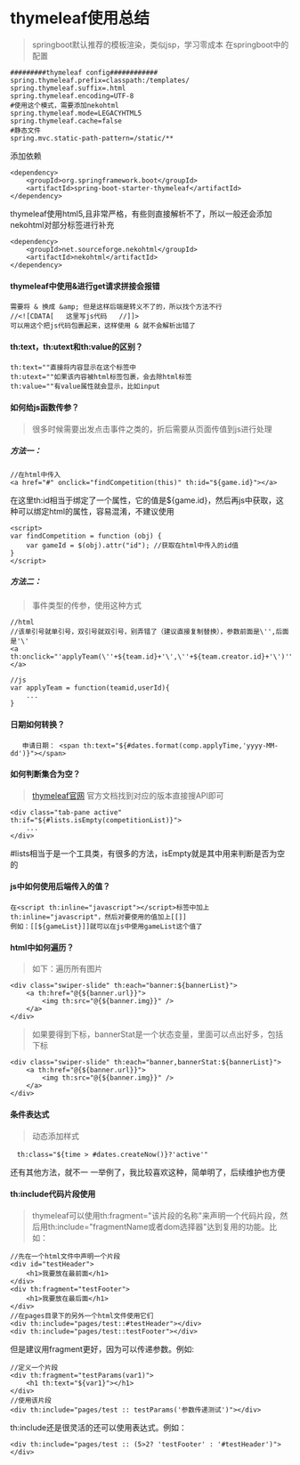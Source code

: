 # thymeleaf使用总结
> springboot默认推荐的模板渲染，类似jsp，学习零成本
在springboot中的配置
```
#########thymeleaf config############
spring.thymeleaf.prefix=classpath:/templates/
spring.thymeleaf.suffix=.html
spring.thymeleaf.encoding=UTF-8
#使用这个模式，需要添加nekohtml
spring.thymeleaf.mode=LEGACYHTML5
spring.thymeleaf.cache=false
#静态文件
spring.mvc.static-path-pattern=/static/**
```
添加依赖
```
<dependency>
	<groupId>org.springframework.boot</groupId>
	<artifactId>spring-boot-starter-thymeleaf</artifactId>
</dependency>
```
thymeleaf使用html5,且非常严格，有些则直接解析不了，所以一般还会添加nekohtml对部分标签进行补充
```
<dependency>
	<groupId>net.sourceforge.nekohtml</groupId>
	<artifactId>nekohtml</artifactId>
</dependency>
```

#### thymeleaf中使用&进行get请求拼接会报错
```
需要将 & 换成 &amp; 但是这样后端是转义不了的，所以找个方法不行
//<![CDATA[   这里写js代码   //]]>
可以用这个把js代码包裹起来，这样使用 & 就不会解析出错了
```

#### th:text，th:utext和th:value的区别？
```
th:text=""直接将内容显示在这个标签中
th:utext=""如果该内容被html标签包裹，会去除html标签
th:value=""有value属性就会显示，比如input
```
#### 如何给js函数传参？
> 很多时候需要出发点击事件之类的，折后需要从页面传值到js进行处理
##### 方法一：
```
//在html中传入
<a href="#" onclick="findCompetition(this)" th:id="${game.id}"></a>
```
在这里th:id相当于绑定了一个属性，它的值是${game.id}，然后再js中获取，这种可以绑定html的属性，容易混淆，不建议使用
```
<script>
var findCompetition = function (obj) {
    var gameId = $(obj).attr("id"); //获取在html中传入的id值
}
</script>
```
##### 方法二：
> 事件类型的传参，使用这种方式
```
//html
//该单引号就单引号，双引号就双引号，别弄错了（建议直接复制替换），参数前面是\'',后面是'\'
<a th:onclick="'applyTeam(\''+${team.id}+'\',\''+${team.creator.id}+'\')'"></a>

//js
var applyTeam = function(teamid,userId){
    ...
}
```

#### 日期如何转换？
```
   申请日期： <span th:text="${#dates.format(comp.applyTime,'yyyy-MM-dd')}"></span>
```

<div class="tab-pane active" id="hasData" th:if="${#lists.isEmpty(competitionList)}">

#### 如何判断集合为空？
> [thymeleaf官网](https://www.thymeleaf.org/documentation.html) 官方文档找到对应的版本直接搜API即可
```
<div class="tab-pane active" th:if="${#lists.isEmpty(competitionList)}">
    ...
</div>
```
#lists相当于是一个工具类，有很多的方法，isEmpty就是其中用来判断是否为空的

#### js中如何使用后端传入的值？
```
在<script th:inline="javascript"></script>标签中加上th:inline="javascript"，然后对要使用的值加上[[]]
例如：[[${gameList}]]就可以在js中使用gameList这个值了
```

#### html中如何遍历？
> 如下：遍历所有图片
```
<div class="swiper-slide" th:each="banner:${bannerList}">
    <a th:href="@{${banner.url}}">
        <img th:src="@{${banner.img}}" />
    </a>
</div>
```
> 如果要得到下标，bannerStat是一个状态变量，里面可以点出好多，包括下标
```
<div class="swiper-slide" th:each="banner,bannerStat:${bannerList}">
    <a th:href="@{${banner.url}}">
        <img th:src="@{${banner.img}}" />
    </a>
</div>
```
#### 条件表达式
> 动态添加样式
```
　th:class="${time > #dates.createNow()}?'active'"
```
还有其他方法，就不一 一举例了，我比较喜欢这种，简单明了，后续维护也方便

#### th:include代码片段使用
> thymeleaf可以使用th:fragment="该片段的名称"来声明一个代码片段，然后用th:include="fragmentName或者dom选择器"达到复用的功能。比如：
```
//先在一个html文件中声明一个片段
<div id="testHeader">
	<h1>我要放在最前面</h1>
</div>
<div th:fragment="testFooter">
	<h1>我要放在最后面</h1>
</div>
//在pages目录下的另外一个html文件使用它们
<div th:include="pages/test::#testHeader"></div>
<div th:include="pages/test::testFooter"></div>
```
但是建议用fragment更好，因为可以传递参数。例如:
```
//定义一个片段
<div th:fragment="testParams(var1)">
    <h1 th:text="${var1}"></h1>
</div>
//使用该片段
<div th:include="pages/test :: testParams('参数传递测试')"></div>
```
th:include还是很灵活的还可以使用表达式。例如：

```
<div th:include="pages/test :: (5>2? 'testFooter' : '#testHeader')"></div>
```

